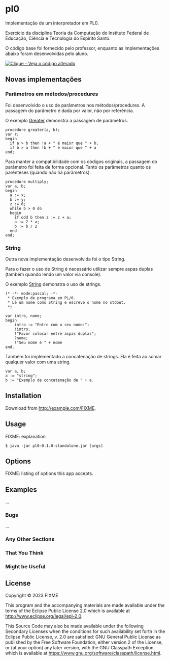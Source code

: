 # pl0

Implementação de um interpretador em PL0.

Exercício da disciplina Teoria da Computação do Instituto Federal de Educação, Ciência e Tecnologia do Espírito Santo.

O código base foi fornecido pelo professor, enquanto as implementações abaixo foram desenvolvidas pelo aluno.

[![Clique - Veja o código alterado](https://img.shields.io/static/v1?label=Clique&message=Veja+o+código+alterado&color=007bff&style=for-the-badge)](https://github.com/Dudu197/pl0/compare/1652901896e711fb82d67df01cd369bfc09a9a3d..main)

## Novas implementações

### Parâmetros em métodos/procedures

Foi desenvolvido o uso de parâmetros nos métodos/procedures.
A passagem do parâmetro é dada por valor, não por referência.

O exemplo [Greater](https://github.com/Dudu197/pl0/blob/main/pl0-sources/greater.pl0) demonstra a passagem de parâmetros.

```
procedure greater(a, b);
var r;
begin
  if a > b then !a + " é maior que " + b;
  if b > a then !b + " é maior que " + a
end;
```


Para manter a compatibilidade com os códigos originais, a passagem do parâmetro foi feita de forma opcional.
Tanto os parâmetros quanto os parênteses (quando não há parâmetros).

```
procedure multiply;
var a, b;
begin
  a := x;
  b := y;
  z := 0;
  while b > 0 do
  begin
    if odd b then z := z + a;
    a := 2 * a;
    b := b / 2
  end
end;
```

### String

Outra nova implementação desenvolvida foi o tipo String.

Para o fazer o uso de String é necessário utilizar sempre aspas duplas (também quando lendo um valor via console).

O exemplo [String](https://github.com/Dudu197/pl0/blob/main/pl0-sources/string.pl0) demonstra o uso de strings.

```
(* -*- mode:pascal; -*-
 * Exemplo de programa em PL/0.
 * Lê um nome como String e escreve o nome no stdout.
 *)

var intro, nome;
begin
    intro := "Entre com o seu nome:";
    !intro;
    !"Favor colocar entre aspas duplas";
    ?nome;
    !"Seu nome é " + nome
end.
```


Também foi implementado a concatenação de strings. Ela é feita ao somar qualquer valor com uma string.


```
var a, b;
a := "string";
b := "Exemplo de concatenação de " + a.
```



## Installation

Download from http://example.com/FIXME.

## Usage

FIXME: explanation

    $ java -jar pl0-0.1.0-standalone.jar [args]

## Options

FIXME: listing of options this app accepts.

## Examples

...

### Bugs

...

### Any Other Sections
### That You Think
### Might be Useful

## License

Copyright © 2023 FIXME

This program and the accompanying materials are made available under the
terms of the Eclipse Public License 2.0 which is available at
http://www.eclipse.org/legal/epl-2.0.

This Source Code may also be made available under the following Secondary
Licenses when the conditions for such availability set forth in the Eclipse
Public License, v. 2.0 are satisfied: GNU General Public License as published by
the Free Software Foundation, either version 2 of the License, or (at your
option) any later version, with the GNU Classpath Exception which is available
at https://www.gnu.org/software/classpath/license.html.
